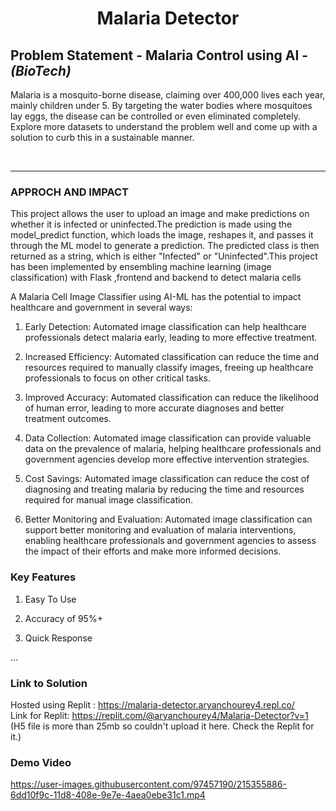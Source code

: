 <h1 align="center">Malaria Detector</h1>

## Problem Statement - Malaria Control using AI - *(BioTech)* ##
Malaria is a mosquito-borne disease, claiming over 400,000 lives each year, mainly children under 5. By targeting the water bodies where mosquitoes lay eggs, the disease can be controlled or even eliminated completely. Explore more datasets to understand the problem well and come up with a solution to curb this in a sustainable manner.

<br>
<hr>


### APPROCH AND IMPACT ###

This project allows the user to upload an image and make predictions on whether it is infected or uninfected.The prediction is made using the model_predict function, which loads the image, reshapes it, and passes it through the ML model to generate a prediction. The predicted class is then returned as a string, which is either "Infected" or "Uninfected".This project has been implemented by ensembling machine learning (image classification) with Flask ,frontend and backend to detect malaria cells

A Malaria Cell Image Classifier using AI-ML has the potential to impact healthcare and government in several ways:

1. Early Detection: Automated image classification can help healthcare professionals detect malaria early, leading to more effective treatment.

2. Increased Efficiency: Automated classification can reduce the time and resources required to manually classify images, freeing up healthcare professionals to focus on other critical tasks.

3. Improved Accuracy: Automated classification can reduce the likelihood of human error, leading to more accurate diagnoses and better treatment outcomes.

4. Data Collection: Automated image classification can provide valuable data on the prevalence of malaria, helping healthcare professionals and government agencies develop more effective intervention strategies.

5. Cost Savings: Automated image classification can reduce the cost of diagnosing and treating malaria by reducing the time and resources required for manual image classification.

6. Better Monitoring and Evaluation: Automated image classification can support better monitoring and evaluation of malaria interventions, enabling healthcare professionals and government agencies to assess the impact of their efforts and make more informed decisions.



### **Key Features** ###

1. Easy To Use

2. Accuracy of 95%+

3. Quick Response

...


### **Link to Solution** ###   
Hosted using Replit : https://malaria-detector.aryanchourey4.repl.co/   
Link for Replit: https://replit.com/@aryanchourey4/Malaria-Detector?v=1   
(H5 file is more than 25mb so couldn't upload it here. Check the Replit for it.)

### **Demo Video** ### 

https://user-images.githubusercontent.com/97457190/215355886-6dd10f9c-11d8-408e-9e7e-4aea0ebe31c1.mp4

